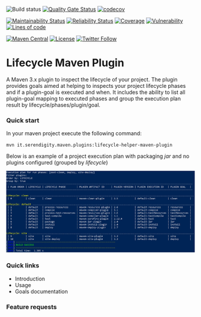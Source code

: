 ![Build status](https://travis-ci.com/serendipity-projects/lifecycle-helper-maven-plugin.svg?branch=master)
[![Quality Gate Status](https://sonarcloud.io/api/project_badges/measure?project=it.serendigity.maven.plugins%3Alifecycle-helper-maven-plugin&metric=alert_status)](https://sonarcloud.io/dashboard?id=it.serendigity.maven.plugins%3Alifecycle-helper-maven-plugin)
[![codecov](https://codecov.io/gh/serendipity-projects/lifecycle-helper-maven-plugin/branch/master/graph/badge.svg)](https://codecov.io/gh/serendipity-projects/lifecycle-helper-maven-plugin)


[![Maintainability Status](https://sonarcloud.io/api/project_badges/measure?project=it.serendigity.maven.plugins%3Alifecycle-helper-maven-plugin&metric=sqale_rating)](https://sonarcloud.io/component_measures?id=it.serendigity.maven.plugins%3Alifecycle-helper-maven-plugin&metric=sqale_rating)
[![Reliability Status](https://sonarcloud.io/api/project_badges/measure?project=it.serendigity.maven.plugins%3Alifecycle-helper-maven-plugin&metric=reliability_rating)](https://sonarcloud.io/component_measures?id=it.serendigity.maven.plugins%3Alifecycle-helper-maven-plugin&metric=reliability_rating)
[![Coverage ](https://sonarcloud.io/api/project_badges/measure?project=it.serendigity.maven.plugins%3Alifecycle-helper-maven-plugin&metric=coverage)](https://sonarcloud.io/component_measures?id=it.serendigity.maven.plugins%3Alifecycle-helper-maven-plugin&metric=coverage)
[![Vulnerability](https://sonarcloud.io/api/project_badges/measure?project=it.serendigity.maven.plugins%3Alifecycle-helper-maven-plugin&metric=vulnerabilities)](https://sonarcloud.io/component_measures?id=it.serendigity.maven.plugins%3Alifecycle-helper-maven-plugin&metric=vulnerabilities)
[![Lines of code](https://sonarcloud.io/api/project_badges/measure?project=it.serendigity.maven.plugins%3Alifecycle-helper-maven-plugin&metric=ncloc)](https://https://sonarcloud.io/component_measures?id=it.serendigity.maven.plugins%3Alifecycle-helper-maven-plugin&metric=ncloc)


[![Maven Central](https://maven-badges.herokuapp.com/maven-central/it.serendigity.maven.plugins/lifecycle-helper-maven-plugin/badge.svg?style=plastic)](https://maven-badges.herokuapp.com/maven-central/it.serendigity.maven.plugins/lifecycle-helper-maven-plugin)
[![License](https://img.shields.io/badge/License-Apache%202.0-blue.svg)](https://opensource.org/licenses/Apache-2.0)
[![Twitter Follow](https://img.shields.io/twitter/follow/SerendigityInfo.svg?style=social)](https://twitter.com/SerendigityInfo)

# Lifecycle Maven Plugin

A Maven 3.x plugin to inspect the lifecycle of your project.
The plugin provides goals aimed at helping to inspects your project lifecycle phases and
if a plugin-goal is executed and when. It includes the ability to list all plugin-goal mapping to executed phases
and group the execution plan result by lifecycle/phases/plugin/goal.

### Quick start
In your maven project execute the following command:

```
mvn it.serendigity.maven.plugins:lifecycle-helper-maven-plugin
```

Below is an example of a project execution plan with packaging *jar* and no plugins configured (grouped by *lifecycle*)

![Example](images/example_1.jpg)

### Quick links
- Introduction
- Usage
- Goals documentation

### Feature requests
